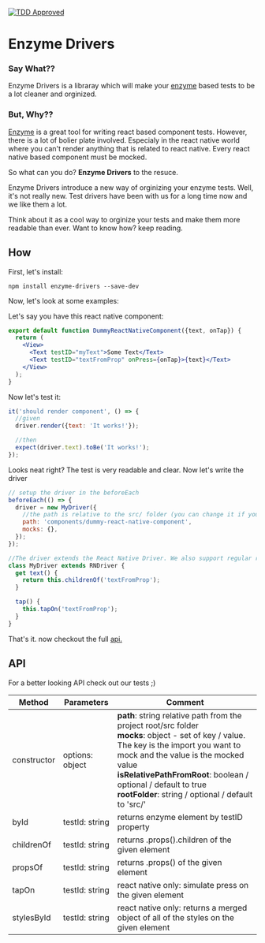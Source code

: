 [![TDD Approved](https://img.shields.io/badge/TDD-Approved-green.svg)]()
# Enzyme Drivers

### Say What??

Enzyme Drivers is a libraray which will make your [enzyme](https://github.com/airbnb/enzyme) based tests to be a lot cleaner and orginized.

### But, Why??

[Enzyme](https://github.com/airbnb/enzyme) is a great tool for writing react based component tests. However, there is a lot of bolier plate involved. Especialy in the react native world where you can't render anything that is related to react native. Every react native based component must be mocked.

So what can you do? **Enzyme Drivers** to the resuce.

Enzyme Drivers introduce a new way of orginizing your enzyme tests. Well, it's not really new. Test drivers have been with us for a long time now and we like them a lot.

Think about it as a cool way to orginize your tests and make them more readable than ever.
Want to know how? keep reading.

## How

First, let's install:
```shell
npm install enzyme-drivers --save-dev
```

Now, let's look at some examples:

Let's say you have this react native component:
```jsx
export default function DummyReactNativeComponent({text, onTap}) {
  return (
    <View>
      <Text testID="myText">Some Text</Text>
      <Text testID="textFromProp" onPress={onTap}>{text}</Text>
    </View>
  );
}
```

Now let's test it:

```jsx
it('should render component', () => {
  //given
  driver.render({text: 'It works!'});

  //then
  expect(driver.text).toBe('It works!');
});
```

Looks neat right? The test is very readable and clear. Now let's write the driver

```jsx
// setup the driver in the beforeEach
beforeEach(() => {
  driver = new MyDriver({
    //the path is relative to the src/ folder (you can change it if you need. see api section)
    path: 'components/dummy-react-native-component',
    mocks: {},
  });
});

//The driver extends the React Native Driver. We also support regular react with BaseDriver
class MyDriver extends RNDriver {
  get text() {
    return this.childrenOf('textFromProp');
  }

  tap() {
    this.tapOn('textFromProp');
  }
}
```

That's it. now checkout the full [api.](#api)

## API

For a better looking API check out our tests ;)


| Method      | Parameters      | Comment                                                                                                                                                                                                                                                                                                                                                     |
|-------------|-----------------|-------------------------------------------------------------------------------------------------------------------------------------------------------------------------------------------------------------------------------------------------------------------------------------------------------------------------------------------------------------|
| constructor | options: object | **path**: string relative path from the project root/src folder <br> **mocks**: object - set of key / value.<br> The key is the import you want to mock and the value is the mocked value<br> **isRelativePathFromRoot**: boolean / optional / default to true<br> **rootFolder**: string / optional / default to 'src/' |
| byId        | testId: string  | returns enzyme element by testID property                                                                                                                                                                                                                                                                                                                   |
| childrenOf  | testId: string  | returns .props().children of the given element                                                                                                                                                                                                                                                                                                              |
| propsOf     | testId: string  | returns .props() of the given element                                                                                                                                                                                                                                                                                                                       |
| tapOn       | testId: string  | react native only: simulate press on the given element                                                                                                                                                                                                                                                                                                      |
| stylesById  | testId: string  | react native only: returns a merged object of all of the styles on the given element                                                                                                                                                                                                                                                                        |











